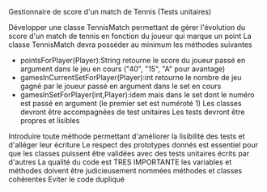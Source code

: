 Gestionnaire de score d'un match de Tennis (Tests unitaires)

Développer une classe TennisMatch permettant de gérer l'évolution du score d'un match de tennis en fonction du joueur qui marque un point La classe TennisMatch devra posséder au minimum les méthodes suivantes 
- pointsForPlayer(Player):String retourne le score du joueur passé en argument dans le jeu en cours ("40", "15", "A" pour avantage)
- gamesInCurrentSetForPlayer(Player):int retourne le nombre de jeu gagné par le joueur passé en argument dans le set en cours
- gamesInSetForPlayer(int,Player):idem mais dans le set dont le numéro est passé en argument (le premier set est numéroté 1)
Les classes devront être accompagnées de test unitaires Les tests devront être propres et lisibles 

Introduire toute méthode permettant d'améliorer la lisibilité des tests et d'alléger leur écriture Le respect des prototypes donnés est essentiel pour que les classes puissent être validées avec des tests unitaires écrits par d'autres La qualité du code est TRES IMPORTANTE les variables et méthodes doivent être judicieusement nommées méthodes et classes cohérentes Eviter le code dupliqué

